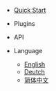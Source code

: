 * [Quick Start](/quickstart.md)

* Plugins

* API

* Language
    * [English](/)
    * [Deutch](/de/)
    * [简体中文](/zh/)